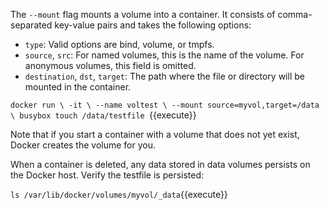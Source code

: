 The `--mount` flag mounts a volume into a container.  It consists of comma-separated key-value pairs and takes the following options:

* `type`: Valid options are bind, volume, or tmpfs.
* `source`, `src`: For named volumes, this is the name of the volume. For anonymous volumes, this field is omitted.
* `destination`, `dst`, `target`: The path where the file or directory will be mounted in the container.

`docker run \
  -it \
  --name voltest \
  --mount source=myvol,target=/data \
  busybox touch /data/testfile
`{{execute}}

Note that if you start a container with a volume that does not yet exist, Docker creates the volume for you.

When a container is deleted, any data stored in data volumes persists on the Docker host. Verify the testfile is persisted:

`ls /var/lib/docker/volumes/myvol/_data`{{execute}}
